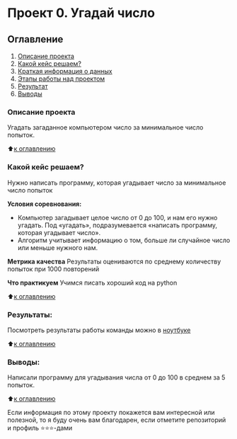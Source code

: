 # Проект 0. Угадай число

## Оглавление
1. [Описание проекта](#описание-проекта)
1. [Какой кейс решаем?](#какой-кейс-решаем)
1. [Краткая информация о данных](#краткая-информация-о-данных)
1. [Этапы работы над проектом](#этапы-работы-над-проектом)
1. [Результат](#результат)
1. [Выводы](#выводы)

### Описание проекта
Угадать загаданное компьютером число за минимальное число попыток.

:arrow_up:[к оглавлению](#оглавление)


### Какой кейс решаем?
Нужно написать программу, которая угадывает число за минимальное число попыток

**Условия соревнования:**
- Компьютер загадывает целое число от 0 до 100, и нам его нужно угадать. Под «угадать», подразумевается «написать программу, которая угадывает число».
- Алгоритм учитывает информацию о том, больше ли случайное число или меньше нужного нам.

**Метрика качества**
Результаты оцениваются по среднему количеству попыток при 1000 повторений

**Что практикуем**
Учимся писать хороший код на python

:arrow_up:[к оглавлению](#оглавление)

<!-- ### Краткая информация о данных
....

:arrow_up:[к оглавлению](#оглавление)


### Этапы работы над проектом
....

:arrow_up:[к оглавлению](#оглавление) -->


### Результаты:
Посмотреть результаты работы команды можно в [ноутбуке](game.ipynb)

:arrow_up:[к оглавлению](#оглавление)


### Выводы:
Написали программу для угадывания числа от 0 до 100 в среднем за 5 попыток.

:arrow_up:[к оглавлению](#оглавление)


Если информация по этому проекту покажется вам интересной или полезной, то я буду очень вам благодарен, если отметите репозиторий и профиль ⭐️⭐️⭐️-дами